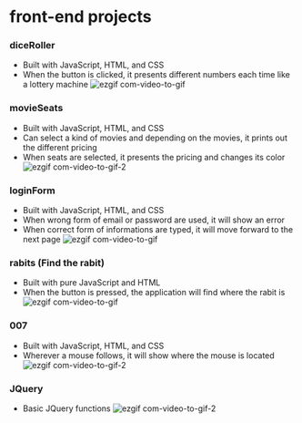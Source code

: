 # front-end projects

### diceRoller
- Built with JavaScript, HTML, and CSS
- When the button is clicked, it presents different numbers each time like a lottery machine
![ezgif com-video-to-gif](https://user-images.githubusercontent.com/70451816/104244705-dafe1e00-5417-11eb-8168-6537acf88bec.gif)

### movieSeats
- Built with JavaScript, HTML, and CSS
- Can select a kind of movies and depending on the movies, it prints out the different pricing
- When seats are selected, it presents the pricing and changes its color
![ezgif com-video-to-gif-2](https://user-images.githubusercontent.com/70451816/104245221-bd7d8400-5418-11eb-8b32-5d3ba983f25d.gif)

### loginForm
- Built with JavaScript, HTML, and CSS
- When wrong form of email or password are used, it will show an error
- When correct form of informations are typed, it will move forward to the next page
![ezgif com-video-to-gif](https://user-images.githubusercontent.com/70451816/104245888-ed795700-5419-11eb-848c-435cef48abd8.gif)

### rabits (Find the rabit)
- Built with pure JavaScript and HTML
- When the button is pressed, the application will find where the rabit is
![ezgif com-video-to-gif](https://user-images.githubusercontent.com/70451816/104246389-c0797400-541a-11eb-8504-8596070af591.gif)

### 007
- Built with JavaScript, HTML, and CSS
- Wherever a mouse follows, it will show where the mouse is located
![ezgif com-video-to-gif-2](https://user-images.githubusercontent.com/70451816/104246763-6a590080-541b-11eb-84fd-cb5c2902ac00.gif)

### JQuery
- Basic JQuery functions 
![ezgif com-video-to-gif-2](https://user-images.githubusercontent.com/70451816/104246763-6a590080-541b-11eb-84fd-cb5c2902ac00.gif)
